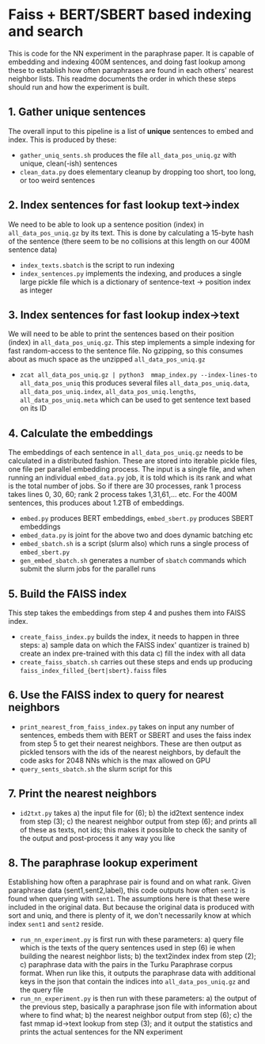 # Faiss + BERT/SBERT based indexing and search

This is code for the NN experiment in the paraphrase paper. It is capable of
embedding and indexing 400M sentences, and doing fast lookup among these to
establish how often paraphrases are found in each others' nearest neighbor
lists. This readme documents the order in which these steps should run and how
the experiment is built.

## 1. Gather unique sentences

The overall input to this pipeline is a list of **unique** sentences to embed
and index. This is produced by these:

* `gather_uniq_sents.sh` produces the file `all_data_pos_uniq.gz` with unique,
  clean(-ish) sentences
* `clean_data.py` does elementary cleanup by dropping too short, too long, or too
  weird sentences

## 2. Index sentences for fast lookup text->index

We need to be able to look up a sentence position (index) in
`all_data_pos_uniq.gz` by its text. This is done by calculating a 15-byte hash
of the sentence (there seem to be no collisions at this length on our 400M
sentence data)

* `index_texts.sbatch` is the script to run indexing
* `index_sentences.py` implements the indexing, and produces a single large
  pickle file which is a dictionary of sentence-text -> position index as
  integer


## 3. Index sentences for fast lookup index->text

We will need to be able to print the sentences based on their position (index)
in `all_data_pos_uniq.gz`. This step implements a simple indexing for fast
random-access to the sentence file. No gzipping, so this consumes about as much
space as the unzipped `all_data_pos_uniq.gz`

* `zcat all_data_pos_uniq.gz | python3  mmap_index.py --index-lines-to
  all_data_pos_uniq` this produces several files `all_data_pos_uniq.data`,
  `all_data_pos_uniq.index`, `all_data_pos_uniq.lengths`,
  `all_data_pos_uniq.meta` which can be used to get sentence text based on its
  ID

## 4. Calculate the embeddings

The embeddings of each sentence in `all_data_pos_uniq.gz` needs to be calculated
in a distributed fashion. These are stored into iterable pickle files, one file
per parallel embedding process. The input is a single file, and when running an
individual `embed_data.py` job, it is told which is its rank and what is the
total number of jobs. So if there are 30 processes, rank 1 process takes lines
0, 30, 60; rank 2 process takes 1,31,61,... etc. For the 400M sentences, this
produces about 1.2TB of embeddings.

* `embed.py` produces BERT embeddings, `embed_sbert.py` produces SBERT
  embeddings
* `embed_data.py` is joint for the above two and does dynamic batching etc
* `embed_sbatch.sh` is a script (slurm also) which runs a single process of
  `embed_sbert.py`
* `gen_embed_sbatch.sh` generates a number of `sbatch` commands which submit the
  slurm jobs for the parallel runs

## 5. Build the FAISS index

This step takes the embeddings from step 4 and pushes them into FAISS index.

* `create_faiss_index.py` builds the index, it needs to happen in three steps:
  a) sample data on which the FAISS index' quantizer is trained b) create an
  index pre-trained with this data c) fill the index with all data
* `create_faiss_sbatch.sh` carries out these steps and ends up producing
  `faiss_index_filled_{bert|sbert}.faiss` files

## 6. Use the FAISS index to query for nearest neighbors

* `print_nearest_from_faiss_index.py` takes on input any number of sentences,
  embeds them with BERT or SBERT and uses the faiss index from step 5 to get
  their nearest neighbors. These are then output as pickled tensors with the ids
  of the nearest neighbors, by default the code asks for 2048 NNs which is the
  max allowed on GPU
* `query_sents_sbatch.sh` the slurm script for this

## 7. Print the nearest neighbors

* `id2txt.py` takes a) the input file for (6); b) the id2text sentence index
  from step (3); c) the nearest neighbor output from step (6); and prints all of
  these as texts, not ids; this makes it possible to check the sanity of the
  output and post-process it any way you like

## 8. The paraphrase lookup experiment

Establishing how often a paraphrase pair is found and on what rank. Given
paraphrase data (sent1,sent2,label), this code outputs how often `sent2` is
found when querying with `sent1`. The assumptions here is that these were
included in the original data. But because the original data is produced with
sort and uniq, and there is plenty of it, we don't necessarily know at which
index `sent1` and `sent2` reside.

* `run_nn_experiment.py` is first run with these parameters: a) query file which
  is the texts of the query sentences used in step (6) ie when building the
  nearest neighbor lists; b) the text2index index from step (2); c) paraphrase
  data with the pairs in the Turku Paraphrase corpus format. When run like this,
  it outputs the paraphrase data with additional keys in the json that contain
  the indices into `all_data_pos_uniq.gz` and the query file
* `run_nn_experiment.py` is then run with these parameters: a) the output of the
  previous step, basically a paraphrase json file with information about where
  to find what; b) the nearest neighbor output from step (6); c) the fast mmap
  id->text lookup from step (3); and it output the statistics and prints the
  actual sentences for the NN experiment


